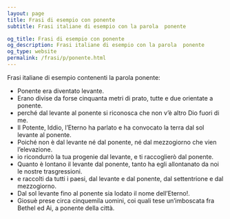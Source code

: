 ```yaml
---
layout: page
title: Frasi di esempio con ponente 
subtitle: Frasi italiane di esempio con la parola  ponente

og_title: Frasi di esempio con ponente 
og_description: Frasi italiane di esempio con la parola  ponente
og_type: website
permalink: /frasi/p/ponente.html
---
```


Frasi italiane di esempio contenenti la parola ponente:


- Ponente era diventato levante.
- Erano divise da forse cinquanta metri di prato, tutte e due orientate a ponente.
- perché dal levante al ponente si riconosca che non v’è altro Dio fuori di me.
- Il Potente, Iddio, l’Eterno ha parlato e ha convocato la terra dal sol levante al ponente.
- Poiché non è dal levante né dal ponente, né dal mezzogiorno che vien l’elevazione.
- io ricondurrò la tua progenie dal levante, e ti raccoglierò dal ponente.
- Quanto è lontano il levante dal ponente, tanto ha egli allontanato da noi le nostre trasgressioni.
- e raccolti da tutti i paesi, dal levante e dal ponente, dal settentrione e dal mezzogiorno.
- Dal sol levante fino al ponente sia lodato il nome dell’Eterno!.
- Giosuè prese circa cinquemila uomini, coi quali tese un’imboscata fra Bethel ed Ai, a ponente della città.
